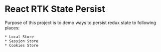 # React RTK State Persist

Purpose of this project is to demo ways to persist redux state to following places:

    * Local Store
    * Session Store
    * Cookies Store

